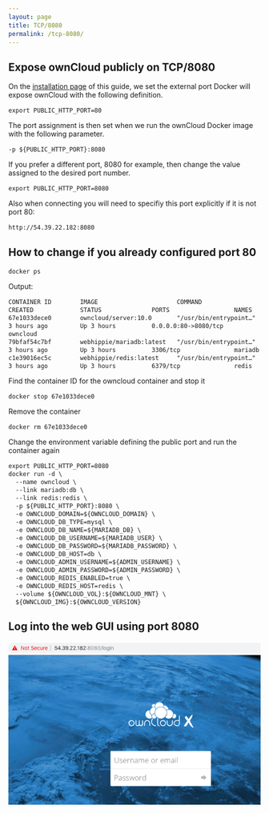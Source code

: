```yaml
---
layout: page
title: TCP/8080
permalink: /tcp-8080/
---
```


## Expose ownCloud publicly on TCP/8080

On the [installation page](/install/) of this guide, we set the external port Docker
will expose ownCloud with the following definition.

```
export PUBLIC_HTTP_PORT=80
```

The port assignment is then set when we run the ownCloud Docker image with the following
parameter.

```
-p ${PUBLIC_HTTP_PORT}:8080
```

If you prefer a different port, 8080 for example, then change the value assigned to the
desired port number.

```
export PUBLIC_HTTP_PORT=8080
```

Also when connecting you will need to specifiy this port explicitly if it is not port 80:

```
http://54.39.22.182:8080
```

## How to change if you already configured port 80

```
docker ps
```

Output:
```
CONTAINER ID        IMAGE                      COMMAND                  CREATED             STATUS              PORTS                  NAMES
67e1033dece0        owncloud/server:10.0       "/usr/bin/entrypoint…"   3 hours ago         Up 3 hours          0.0.0.0:80->8080/tcp   owncloud
79bfaf54c7bf        webhippie/mariadb:latest   "/usr/bin/entrypoint…"   3 hours ago         Up 3 hours          3306/tcp               mariadb
c1e39016ec5c        webhippie/redis:latest     "/usr/bin/entrypoint…"   3 hours ago         Up 3 hours          6379/tcp               redis
```

Find the container ID for the owncloud container and stop it
```
docker stop 67e1033dece0
```
Remove the container
```
docker rm 67e1033dece0
```
Change the environment variable defining the public port and run the container again
```
export PUBLIC_HTTP_PORT=8080
docker run -d \
  --name owncloud \
  --link mariadb:db \
  --link redis:redis \
  -p ${PUBLIC_HTTP_PORT}:8080 \
  -e OWNCLOUD_DOMAIN=${OWNCLOUD_DOMAIN} \
  -e OWNCLOUD_DB_TYPE=mysql \
  -e OWNCLOUD_DB_NAME=${MARIADB_DB} \
  -e OWNCLOUD_DB_USERNAME=${MARIADB_USER} \
  -e OWNCLOUD_DB_PASSWORD=${MARIADB_PASSWORD} \
  -e OWNCLOUD_DB_HOST=db \
  -e OWNCLOUD_ADMIN_USERNAME=${ADMIN_USERNAME} \
  -e OWNCLOUD_ADMIN_PASSWORD=${ADMIN_PASSWORD} \
  -e OWNCLOUD_REDIS_ENABLED=true \
  -e OWNCLOUD_REDIS_HOST=redis \
  --volume ${OWNCLOUD_VOL}:${OWNCLOUD_MNT} \
  ${OWNCLOUD_IMG}:${OWNCLOUD_VERSION}
```

## Log into the web GUI using port 8080

![login8080](/images/login8080.png)
